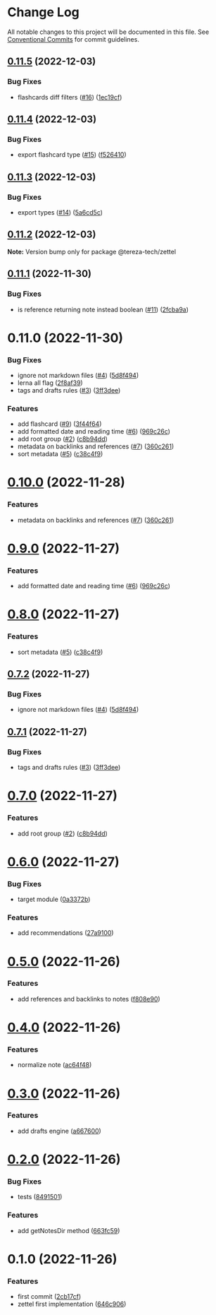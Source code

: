 # Change Log

All notable changes to this project will be documented in this file.
See [Conventional Commits](https://conventionalcommits.org) for commit guidelines.

## [0.11.5](https://github.com/terezatech/tereza-tech/compare/@tereza-tech/zettel@0.11.4...@tereza-tech/zettel@0.11.5) (2022-12-03)

### Bug Fixes

- flashcards diff filters ([#16](https://github.com/terezatech/tereza-tech/issues/16)) ([1ec19cf](https://github.com/terezatech/tereza-tech/commit/1ec19cf5cc360b6ff51a5ae9e87fdf2a94e65d01))

## [0.11.4](https://github.com/terezatech/tereza-tech/compare/@tereza-tech/zettel@0.11.3...@tereza-tech/zettel@0.11.4) (2022-12-03)

### Bug Fixes

- export flashcard type ([#15](https://github.com/terezatech/tereza-tech/issues/15)) ([f526410](https://github.com/terezatech/tereza-tech/commit/f526410fdd18b1f745771985e8e33e8ca9867865))

## [0.11.3](https://github.com/terezatech/tereza-tech/compare/@tereza-tech/zettel@0.11.2...@tereza-tech/zettel@0.11.3) (2022-12-03)

### Bug Fixes

- export types ([#14](https://github.com/terezatech/tereza-tech/issues/14)) ([5a6cd5c](https://github.com/terezatech/tereza-tech/commit/5a6cd5c0af8c7c54850d04314247236bad249b84))

## [0.11.2](https://github.com/terezatech/tereza-tech/compare/@tereza-tech/zettel@0.11.1...@tereza-tech/zettel@0.11.2) (2022-12-03)

**Note:** Version bump only for package @tereza-tech/zettel

## [0.11.1](https://github.com/terezatech/tereza-tech/compare/@tereza-tech/zettel@0.11.0...@tereza-tech/zettel@0.11.1) (2022-11-30)

### Bug Fixes

- is reference returning note instead boolean ([#11](https://github.com/terezatech/tereza-tech/issues/11)) ([2fcba9a](https://github.com/terezatech/tereza-tech/commit/2fcba9a3a1808a4478c64962aa2509df19151ccb))

# 0.11.0 (2022-11-30)

### Bug Fixes

- ignore not markdown files ([#4](https://github.com/terezatech/tereza-tech/issues/4)) ([5d8f494](https://github.com/terezatech/tereza-tech/commit/5d8f494cbf49cd302e982ab7a2c18670d6bde21d))
- lerna all flag ([2f8af39](https://github.com/terezatech/tereza-tech/commit/2f8af395b813adf7fa38d6a7d0c51ee8164feecc))
- tags and drafts rules ([#3](https://github.com/terezatech/tereza-tech/issues/3)) ([3ff3dee](https://github.com/terezatech/tereza-tech/commit/3ff3dee39270f53baa9778b8e76dddd58e94a58a))

### Features

- add flashcard ([#9](https://github.com/terezatech/tereza-tech/issues/9)) ([3f44f64](https://github.com/terezatech/tereza-tech/commit/3f44f648b211a3de943d41992b95c2d664919fe1))
- add formatted date and reading time ([#6](https://github.com/terezatech/tereza-tech/issues/6)) ([969c26c](https://github.com/terezatech/tereza-tech/commit/969c26c46cb8e06e70a5836c2f790c7e24fb2c02))
- add root group ([#2](https://github.com/terezatech/tereza-tech/issues/2)) ([c8b94dd](https://github.com/terezatech/tereza-tech/commit/c8b94dd98cbe8f65be09fa8f6beec1dd295c4ff3))
- metadata on backlinks and references ([#7](https://github.com/terezatech/tereza-tech/issues/7)) ([360c261](https://github.com/terezatech/tereza-tech/commit/360c261a28dfea2e2b9b012eeb10226fa0655ca6))
- sort metadata ([#5](https://github.com/terezatech/tereza-tech/issues/5)) ([c38c4f9](https://github.com/terezatech/tereza-tech/commit/c38c4f960bac0eca4b21f6cac7cbe4b9b3f687cb))

# [0.10.0](https://github.com/terezatech/tereza-tech/compare/@terezatech/zettel@0.9.0...@terezatech/zettel@0.10.0) (2022-11-28)

### Features

- metadata on backlinks and references ([#7](https://github.com/terezatech/tereza-tech/issues/7)) ([360c261](https://github.com/terezatech/tereza-tech/commit/360c261a28dfea2e2b9b012eeb10226fa0655ca6))

# [0.9.0](https://github.com/terezatech/tereza-tech/compare/@terezatech/zettel@0.8.0...@terezatech/zettel@0.9.0) (2022-11-27)

### Features

- add formatted date and reading time ([#6](https://github.com/terezatech/tereza-tech/issues/6)) ([969c26c](https://github.com/terezatech/tereza-tech/commit/969c26c46cb8e06e70a5836c2f790c7e24fb2c02))

# [0.8.0](https://github.com/terezatech/tereza-tech/compare/@terezatech/zettel@0.7.2...@terezatech/zettel@0.8.0) (2022-11-27)

### Features

- sort metadata ([#5](https://github.com/terezatech/tereza-tech/issues/5)) ([c38c4f9](https://github.com/terezatech/tereza-tech/commit/c38c4f960bac0eca4b21f6cac7cbe4b9b3f687cb))

## [0.7.2](https://github.com/terezatech/tereza-tech/compare/@terezatech/zettel@0.7.1...@terezatech/zettel@0.7.2) (2022-11-27)

### Bug Fixes

- ignore not markdown files ([#4](https://github.com/terezatech/tereza-tech/issues/4)) ([5d8f494](https://github.com/terezatech/tereza-tech/commit/5d8f494cbf49cd302e982ab7a2c18670d6bde21d))

## [0.7.1](https://github.com/terezatech/tereza-tech/compare/@terezatech/zettel@0.7.0...@terezatech/zettel@0.7.1) (2022-11-27)

### Bug Fixes

- tags and drafts rules ([#3](https://github.com/terezatech/tereza-tech/issues/3)) ([3ff3dee](https://github.com/terezatech/tereza-tech/commit/3ff3dee39270f53baa9778b8e76dddd58e94a58a))

# [0.7.0](https://github.com/terezatech/tereza-tech/compare/@terezatech/zettel@0.6.0...@terezatech/zettel@0.7.0) (2022-11-27)

### Features

- add root group ([#2](https://github.com/terezatech/tereza-tech/issues/2)) ([c8b94dd](https://github.com/terezatech/tereza-tech/commit/c8b94dd98cbe8f65be09fa8f6beec1dd295c4ff3))

# [0.6.0](https://github.com/arantespp/tereza-tech/compare/@terezatech/zettel@0.5.0...@terezatech/zettel@0.6.0) (2022-11-27)

### Bug Fixes

- target module ([0a3372b](https://github.com/arantespp/tereza-tech/commit/0a3372b88d825e83677a6c5515a5a751ece8ab87))

### Features

- add recommendations ([27a9100](https://github.com/arantespp/tereza-tech/commit/27a91001b67023cd9212f549ab38b62c0330eeb0))

# [0.5.0](https://github.com/arantespp/tereza-tech/compare/@terezatech/zettel@0.4.0...@terezatech/zettel@0.5.0) (2022-11-26)

### Features

- add references and backlinks to notes ([f808e90](https://github.com/arantespp/tereza-tech/commit/f808e90d83964392d8016264c0e5c4f494c8ee94))

# [0.4.0](https://github.com/arantespp/tereza-tech/compare/@terezatech/zettel@0.3.0...@terezatech/zettel@0.4.0) (2022-11-26)

### Features

- normalize note ([ac64f48](https://github.com/arantespp/tereza-tech/commit/ac64f48fbfa3f1b3281b9228e4dcfa3c8c86d034))

# [0.3.0](https://github.com/arantespp/tereza-tech/compare/@terezatech/zettel@0.2.0...@terezatech/zettel@0.3.0) (2022-11-26)

### Features

- add drafts engine ([a667600](https://github.com/arantespp/tereza-tech/commit/a667600ca7bc6d876e87e6d5bd1137d1e9cdafef))

# [0.2.0](https://github.com/arantespp/tereza-tech/compare/@terezatech/zettel@0.1.0...@terezatech/zettel@0.2.0) (2022-11-26)

### Bug Fixes

- tests ([8491501](https://github.com/arantespp/tereza-tech/commit/8491501be24ca97232e0e9d06501a15c48c9ad8a))

### Features

- add getNotesDir method ([663fc59](https://github.com/arantespp/tereza-tech/commit/663fc59950cf1224c879dff254cf24c28ab9210c))

# 0.1.0 (2022-11-26)

### Features

- first commit ([2cb17cf](https://github.com/arantespp/tereza-tech/commit/2cb17cf7f41eadc151b81338fbbdcf97115b47bb))
- zettel first implementation ([646c906](https://github.com/arantespp/tereza-tech/commit/646c906b1b598f68ed96768449b2c2bab7f644e8))
